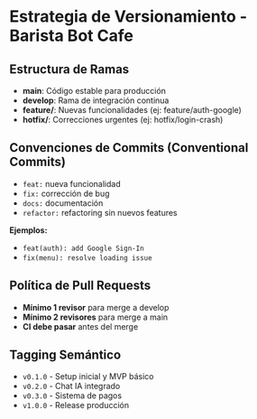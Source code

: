# Estrategia de Versionamiento - Barista Bot Cafe

## Estructura de Ramas
- **main**: Código estable para producción
- **develop**: Rama de integración continua
- **feature/**: Nuevas funcionalidades (ej: feature/auth-google)
- **hotfix/**: Correcciones urgentes (ej: hotfix/login-crash)

## Convenciones de Commits (Conventional Commits)
- `feat:` nueva funcionalidad
- `fix:` corrección de bug  
- `docs:` documentación
- `refactor:` refactoring sin nuevos features

**Ejemplos:**
- `feat(auth): add Google Sign-In`
- `fix(menu): resolve loading issue`

## Política de Pull Requests
- **Mínimo 1 revisor** para merge a develop
- **Mínimo 2 revisores** para merge a main
- **CI debe pasar** antes del merge

## Tagging Semántico
- `v0.1.0` - Setup inicial y MVP básico
- `v0.2.0` - Chat IA integrado
- `v0.3.0` - Sistema de pagos
- `v1.0.0` - Release producción
